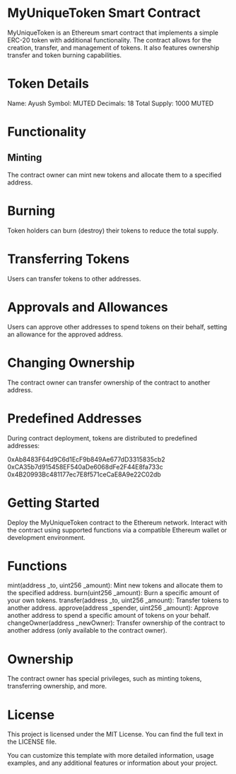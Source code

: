 # MyUniqueToken Smart Contract
MyUniqueToken is an Ethereum smart contract that implements a simple ERC-20 token with additional functionality. The contract allows for the creation, transfer, and management of tokens. It also features ownership transfer and token burning capabilities.

# Token Details

Name: Ayush
Symbol: MUTED
Decimals: 18
Total Supply: 1000 MUTED
# Functionality
## Minting
The contract owner can mint new tokens and allocate them to a specified address.

# Burning
Token holders can burn (destroy) their tokens to reduce the total supply.

# Transferring Tokens
Users can transfer tokens to other addresses.

# Approvals and Allowances
Users can approve other addresses to spend tokens on their behalf, setting an allowance for the approved address.

# Changing Ownership
The contract owner can transfer ownership of the contract to another address.

# Predefined Addresses
During contract deployment, tokens are distributed to predefined addresses:

0xAb8483F64d9C6d1EcF9b849Ae677dD3315835cb2
0xCA35b7d915458EF540aDe6068dFe2F44E8fa733c
0x4B20993Bc481177ec7E8f571ceCaE8A9e22C02db
# Getting Started
Deploy the MyUniqueToken contract to the Ethereum network.
Interact with the contract using supported functions via a compatible Ethereum wallet or development environment.
# Functions
mint(address _to, uint256 _amount): Mint new tokens and allocate them to the specified address.
burn(uint256 _amount): Burn a specific amount of your own tokens.
transfer(address _to, uint256 _amount): Transfer tokens to another address.
approve(address _spender, uint256 _amount): Approve another address to spend a specific amount of tokens on your behalf.
changeOwner(address _newOwner): Transfer ownership of the contract to another address (only available to the contract owner).
# Ownership
The contract owner has special privileges, such as minting tokens, transferring ownership, and more.

# License
This project is licensed under the MIT License. You can find the full text in the LICENSE file.

You can customize this template with more detailed information, usage examples, and any additional features or information about your project.

